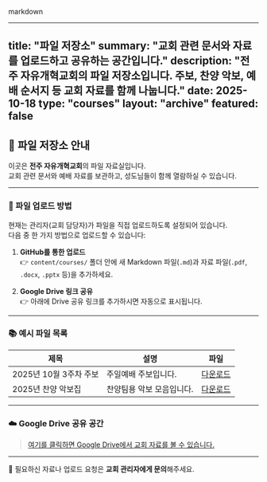 markdown

---
title: "파일 저장소"
summary: "교회 관련 문서와 자료를 업로드하고 공유하는 공간입니다."
description: "전주 자유개혁교회의 파일 저장소입니다. 주보, 찬양 악보, 예배 순서지 등 교회 자료를 함께 나눕니다."
date: 2025-10-18
type: "courses"
layout: "archive"
featured: false
---

## 📁 파일 저장소 안내

이곳은 **전주 자유개혁교회**의 파일 자료실입니다.  
교회 관련 문서와 예배 자료를 보관하고, 성도님들이 함께 열람하실 수 있습니다.

---

### 🔹 파일 업로드 방법
현재는 관리자(교회 담당자)가 파일을 직접 업로드하도록 설정되어 있습니다.  
다음 중 한 가지 방법으로 업로드할 수 있습니다:

1. **GitHub를 통한 업로드**  
   👉 `content/courses/` 폴더 안에 새 Markdown 파일(`.md`)과 자료 파일(`.pdf`, `.docx`, `.pptx` 등)을 추가하세요.  

2. **Google Drive 링크 공유**  
   👉 아래에 Drive 공유 링크를 추가하시면 자동으로 표시됩니다.

---

### 📚 예시 파일 목록

| 제목 | 설명 | 파일 |
|------|------|------|
| 2025년 10월 3주차 주보 | 주일예배 주보입니다. | [다운로드](../files/2025-10-3-bulletin.pdf) |
| 2025년 찬양 악보집 | 찬양팀용 악보 모음입니다. | [다운로드](../files/2025-hymnbook.pdf) |

---

### ☁️ Google Drive 공유 공간
> [여기를 클릭하면 Google Drive에서 교회 자료를 볼 수 있습니다.](https://drive.google.com/drive/folders/예시링크)

---

🙏 필요하신 자료나 업로드 요청은 **교회 관리자에게 문의**해주세요.